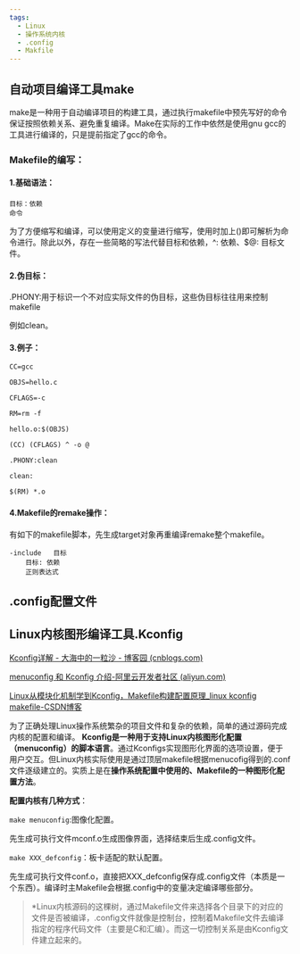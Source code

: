 ```yaml
---
tags:
  - Linux
  - 操作系统内核
  - .config
  - Makfile
---
```


## 自动项目编译工具make

make是一种用于自动编译项目的构建工具，通过执行makefile中预先写好的命令保证按照依赖关系、避免重复编译。Make在实际的工作中依然是使用gnu gcc的工具进行编译的，只是提前指定了gcc的命令。

### Makefile的编写：

#### 1.基础语法：

```
目标：依赖
命令
```

为了方便缩写和编译，可以使用定义的变量进行缩写，使用时加上()即可解析为命令进行。除此以外，存在一些简略的写法代替目标和依赖，^: 依赖、$@: 目标文件。

#### 2.伪目标：

.PHONY:用于标识一个不对应实际文件的伪目标，这些伪目标往往用来控制makefile

例如clean。

#### 3.例子：

```
CC=gcc

OBJS=hello.c

CFLAGS=-c

RM=rm -f

hello.o:$(OBJS)

(CC) (CFLAGS) ^ -o @

.PHONY:clean

clean:

$(RM) *.o
```

#### 4.Makefile的remake操作：

有如下的makefile脚本，先生成target对象再重编译remake整个makefile。

```
-include   目标
    目标: 依赖             
    正则表达式
```

## .config配置文件

## Linux内核图形编译工具.Kconfig

[Kconfig详解 - 大海中的一粒沙 - 博客园 (cnblogs.com)](https://www.cnblogs.com/fah936861121/p/7229522.html)

[menuconfig 和 Kconfig 介绍-阿里云开发者社区 (aliyun.com)](https://developer.aliyun.com/article/1207026)

[Linux从模块化机制学到Kconfig，Makefile构建配置原理_linux kconfig makefile-CSDN博客](https://blog.csdn.net/qq_39679797/article/details/123661893)

为了正确处理Linux操作系统繁杂的项目文件和复杂的依赖，简单的通过源码完成内核的配置和编译。 **Kconfig是一种用于支持Linux内核图形化配置（menuconfig）的脚本语言**。通过Kconfigs实现图形化界面的选项设置，便于用户交互。但Linux内核实际使用是通过顶层makefile根据menucofig得到的.conf文件逐级建立的。实质上是在**操作系统配置中使用的、Makefile的一种图形化配置方法**。

**配置内核有几种方式**：

`make menuconfig`:图像化配置。

先生成可执行文件mconf.o生成图像界面，选择结束后生成.config文件。

`make XXX_defconfig`：板卡适配的默认配置。

先生成可执行文件conf.o，直接把XXX_defconfig保存成.config文件（本质是一个东西）。编译时主Makefile会根据.config中的变量决定编译哪些部分。

> *Linux内核源码的这棵树，通过Makefile文件来选择各个目录下的对应的文件是否被编译，.config文件就像是控制台，控制着Makefile文件去编译指定的程序代码文件（主要是C和汇编）。而这一切控制关系是由Kconfig文件建立起来的。
